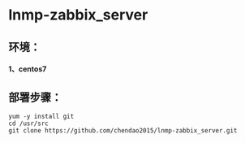 # lnmp-zabbix_server

## 环境：
#### 1、centos7

## 部署步骤：
```
yum -y install git
cd /usr/src
git clone https://github.com/chendao2015/lnmp-zabbix_server.git

```
